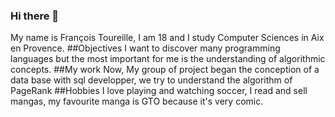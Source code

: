 ### Hi there 👋
My name is François Toureille, I am 18 and I study Computer Sciences in Aix en Provence.
##Objectives
I want to discover many programming languages but the most important for me is the understanding of algorithmic concepts.
##My work
Now, My group of project began the conception of a data base with sql developper, we try to understand the algorithm of PageRank
##Hobbies
I love playing and watching soccer, I read and sell mangas, my favourite manga is GTO because it's very comic.
<!--
**FrancoisToureille/FrancoisToureille** is a ✨ _special_ ✨ repository because its `README.md` (this file) appears on your GitHub profile.

Here are some ideas to get you started:

- 🔭 I’m currently working on ...
- 🌱 I’m currently learning ...
- 👯 I’m looking to collaborate on ...
- 🤔 I’m looking for help with ...
- 💬 Ask me about ...
- 📫 How to reach me: ...
- 😄 Pronouns: ...
- ⚡ Fun fact: ...
-->
